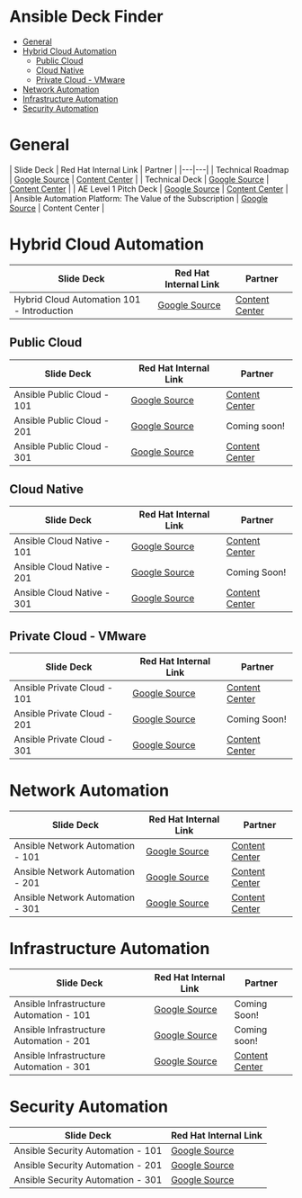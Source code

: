 # Ansible Deck Finder <!-- omit in toc -->

- [General](#general)
- [Hybrid Cloud Automation](#hybrid-cloud-automation)
  - [Public Cloud](#public-cloud)
  - [Cloud Native](#cloud-native)
  - [Private Cloud - VMware](#private-cloud---vmware)
- [Network Automation](#network-automation)
- [Infrastructure Automation](#infrastructure-automation)
- [Security Automation](#security-automation)

# General

| Slide Deck | Red Hat Internal Link | Partner | 
|---|---|
| Technical Roadmap | [Google Source](https://docs.google.com/presentation/d/1hwzPck-T8tldzNH1nDHanmRU3SV6Qm3a0yy_mXTbNlE/edit?usp=sharing) | [Content Center](https://content.redhat.com/us/en/assets/display.html?id=f07af1ec-7fe9-42ef-9cae-bc6bb651ea1d) |
| Technical Deck | [Google Source](https://docs.google.com/presentation/d/1sa_O12EIRG-fdChArYJf9HZe6wKDfqjnIAiH3udL39s/edit?usp=sharing) | [Content Center](https://content.redhat.com/us/en/assets/display.html?id=f07af1ec-7fe9-42ef-9cae-bc6bb651ea1d) |
| AE Level 1 Pitch Deck | [Google Source](https://docs.google.com/presentation/d/1-yTlKfJyfqCNrD1P5l17GeFeXaMkrI6gIS6Qr7m4fo4/edit?usp=sharing) | [Content Center](https://content.redhat.com/us/en/assets/display.html?id=6096daa0-76fc-4690-801c-245e8f1f7ecd) |
| Ansible Automation Platform: The Value of the Subscription | [Google Source](https://docs.google.com/presentation/d/1KabcO3oSy_cSwqFy5E6VQN2kAWYiSxfS823uuA9eOi0/edit#slide=id.gbcd07ccffe_0_4) | Content Center |


# Hybrid Cloud Automation

| Slide Deck | Red Hat Internal Link | Partner |
|---|---|---|
| Hybrid Cloud Automation 101 - Introduction | [Google Source](https://docs.google.com/presentation/d/1JVXGf23MXoRH3jn7OMHoNp7whBs4q-Tm9CzlRnXracA/edit?usp=sharing) | [Content Center](https://content.redhat.com/content/rhcc/us/en/assets/display.html?id=3a2738a8-f69b-42b3-bf55-e24b2df1d7ca) |

## Public Cloud

| Slide Deck | Red Hat Internal Link | Partner | 
|---|---|---|
| Ansible Public Cloud - 101 | [Google Source](https://docs.google.com/presentation/d/1R4vhHkSnoFL8o_ryiOooMUqRTcnniOkC1LzK43S6S_0/edit?usp=share_link) | [Content Center](https://content.redhat.com/content/rhcc/us/en/assets/display.html?id=44d6f35b-1a80-40b9-b4bb-60f68295e854) |
| Ansible Public Cloud  - 201 | [Google Source](https://docs.google.com/presentation/d/1zZC6L-leuVAlwhwrnc8iUdqb0lKuqVh3F4I2oBINgAA/edit?usp=share_link) | Coming soon! |
| Ansible Public Cloud  - 301 | [Google Source](https://docs.google.com/presentation/d/1Z_hG_XCMZiOmytyV4q4v2rncuf2KNH8OFdi1wwdkmiE/edit?usp=share_link) | [Content Center](https://content.redhat.com/content/rhcc/us/en/assets/display.html?id=226ef383-7de5-4968-9364-5e5ee2b344bc)

## Cloud Native

| Slide Deck | Red Hat Internal Link | Partner | 
|---|---|---|
| Ansible Cloud Native - 101 | [Google Source](https://docs.google.com/presentation/d/1QxjW7vG6r5xNlO6XLj-YOFRvGgLhsWjnJo1kFAsyvXY/edit?usp=sharing) | [Content Center](https://content.redhat.com/content/rhcc/us/en/assets/display.html?id=eef969e1-05b5-44bf-9b0f-729f15fc1db0) |
| Ansible Cloud Native - 201 | [Google Source](https://docs.google.com/presentation/d/1aSkhjwk4r8N5RJU1Np8-eUl9LK-eN5a1M-6hSAb0Dd0/edit?usp=share_link) | Coming Soon! |
| Ansible Cloud Native - 301 | [Google Source](https://docs.google.com/presentation/d/1WE5xIDHow0sqi5qFoX9LDGPwM2epERs9aBklVDTUGjQ/edit?usp=sharing) | [Content Center](https://content.redhat.com/content/rhcc/us/en/assets/display.html?id=2eef02ae-24ef-4e99-a40c-6bf7787c0694) |

## Private Cloud - VMware

| Slide Deck | Red Hat Internal Link | Partner | 
|---|---|---|
| Ansible Private Cloud - 101 | [Google Source](https://docs.google.com/presentation/d/1_V9-HwmykIliLQ8yzj3eCA3bHXtHkDS580yeJ_-26UQ/edit?usp=share_link) | [Content Center](https://content.redhat.com/content/rhcc/us/en/assets/display.html?id=3607c673-6b2f-414f-884a-2f253c141a60) |
| Ansible Private Cloud - 201 | [Google Source](https://docs.google.com/presentation/d/1Ff6ueze2BHq6PtrdJ5pcw9K4Z7BQQlcEUVIaq1VjUQo/edit?usp=share_link) | Coming Soon! |
| Ansible Private Cloud - 301 | [Google Source](https://docs.google.com/presentation/d/1aMArG9rfWvH3J0Jt53rG8fJemwiShOTxMS48KTM_B6c/edit?usp=share_link) | [Content Center](https://content.redhat.com/content/rhcc/us/en/assets/display.html?id=77b96e31-b4c7-464a-aa00-ec961e357539) |

# Network Automation

| Slide Deck | Red Hat Internal Link | Partner | 
|---|---|---|
| Ansible Network Automation - 101 | [Google Source](https://docs.google.com/presentation/d/1s336icuospEPuCkbO6KAtGU0szVXHodGJrhNlCvi2PU/edit?usp=sharing) | [Content Center](https://content.redhat.com/us/en/assets/display.html?id=aeecd93f-be31-4a10-8ad8-5e53f51ef7be) |
| Ansible Network Automation - 201 | [Google Source](https://docs.google.com/presentation/d/1JJF2K2q38xJCp5o8ynmCH_C7tdsjI9odELTnbCR6cBM/edit?usp=sharing) | [Content Center](https://content.redhat.com/us/en/assets/display.html?id=ad2c882f-93e7-4bd8-b7bb-e8abb05b7005) |
| Ansible Network Automation - 301 | [Google Source](https://docs.google.com/presentation/d/1adExEpewrK6WnQ59Vs_cEg8KtML2ZPgIFyDT_WAkLiw/edit?usp=sharing) | [Content Center](https://content.redhat.com/us/en/assets/display.html?id=f40a3f3a-0de9-40fb-b96a-7bcccde8ff3d) |

# Infrastructure Automation

| Slide Deck | Red Hat Internal Link | Partner | 
|---|---|---|
| Ansible Infrastructure Automation - 101 | [Google Source](https://docs.google.com/presentation/d/1e4pttjBe-m3k1_c2DgLxH5PvxfVqmtP5POrQWpZZI60/edit) | Coming Soon! |
| Ansible Infrastructure Automation - 201 | [Google Source](https://docs.google.com/presentation/d/1GaYUtsjCCpjBiCqLMkxBNuDh4LdJRmfhdeDQRZaGcZw/edit?usp=sharing) | Coming soon! |
| Ansible Infrastructure Automation - 301 | [Google Source](https://docs.google.com/presentation/d/1WjyrSCGnsDugk5A-CTruJV_gD52GTukSXCndZh5TxvE/edit) | [Content Center](https://content.redhat.com/us/en/assets/display.html?id=58d11f4e-18e1-4244-97c5-394f4aab9dc1) |


# Security Automation

| Slide Deck | Red Hat Internal Link |
|---|---|
| Ansible Security Automation - 101 | [Google Source](https://docs.google.com/presentation/d/1IC10jlKluqaVtEgYJLE2ldIDiIjQ2loLzTOvBQE-sv0/edit#slide=id.g867136564f_0_0) |
| Ansible Security Automation - 201 | [Google Source](https://docs.google.com/presentation/d/1-XOF3F6Je0W3mLf1KJt5a7UFEyU3kogQzqNtNdRNmKc/edit?usp=sharing) |
| Ansible Security Automation - 301 | [Google Source](https://docs.google.com/presentation/d/1VJf2IPVUTTVfRdXF0OGYDq0Gr0ICq06-5VDHDfpQKWQ/edit?usp=share_link) |
